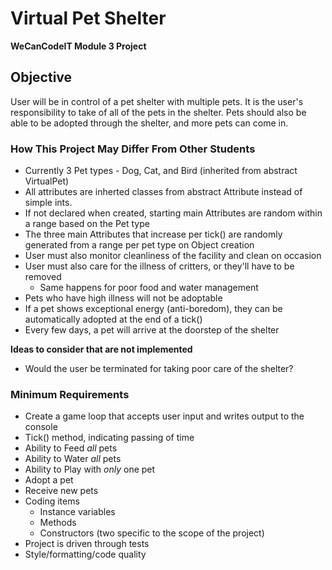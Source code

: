 # Virtual Pet Shelter

**WeCanCodeIT Module 3 Project**

## Objective

User will be in control of a pet shelter with multiple pets.  It is the user's responsibility to take of all of the pets in the shelter.  Pets should also be able to be adopted through the shelter, and more pets can come in.

### How This Project May Differ From Other Students

* Currently 3 Pet types - Dog, Cat, and Bird (inherited from abstract VirtualPet)
* All attributes are inherted classes from abstract Attribute instead of simple ints.
* If not declared when created, starting main Attributes are random within a range based on the Pet type
* The three main Attributes that increase per tick() are randomly generated from a range per pet type on Object creation
* User must also monitor cleanliness of the facility and clean on occasion
* User must also care for the illness of critters, or they'll have to be removed
	* Same happens for poor food and water management
* Pets who have high illness will not be adoptable
* If a pet shows exceptional energy (anti-boredom), they can be automatically adopted at the end of a tick()
* Every few days, a pet will arrive at the doorstep of the shelter

**Ideas to consider that are not implemented**

* Would the user be terminated for taking poor care of the shelter?

### Minimum Requirements

* Create a game loop that accepts user input and writes output to the console
* Tick() method, indicating passing of time	
* Ability to Feed *all* pets
* Ability to Water *all* pets	
* Ability to Play with *only* one pet	
* Adopt a pet	
* Receive new pets	
* Coding items
	* Instance variables
	* Methods
	* Constructors (two specific to the scope of the project)	
* Project is driven through tests	
* Style/formatting/code quality